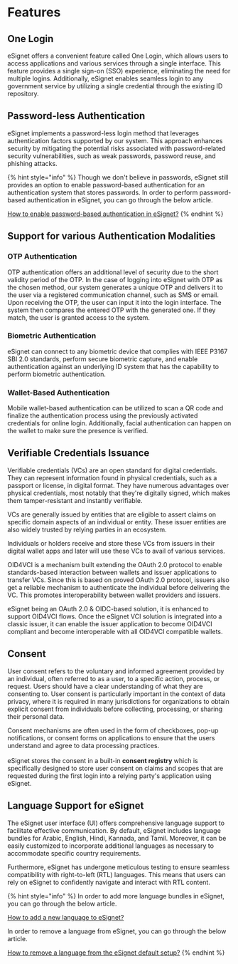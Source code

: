 # Features

## One Login

eSignet offers a convenient feature called One Login, which allows users to access applications and various services through a single interface. This feature provides a single sign-on (SSO) experience, eliminating the need for multiple logins. Additionally, eSignet enables seamless login to any government service by utilizing a single credential through the existing ID repository.

## Password-less Authentication

eSignet implements a password-less login method that leverages authentication factors supported by our system. This approach enhances security by mitigating the potential risks associated with password-related security vulnerabilities, such as weak passwords, password reuse, and phishing attacks.

{% hint style="info" %}
Though we don't believe in passwords, eSignet still provides an option to enable password-based authentication for an authentication system that stores passwords. In order to perform password-based authentication in eSignet, you can go through the below article.

[How to enable password-based authentication in eSignet?](../../faq/#how-to-configure-password-authentication-in-e-signet)
{% endhint %}

## Support for various Authentication Modalities

### OTP Authentication

OTP authentication offers an additional level of security due to the short validity period of the OTP. In the case of logging into eSignet with OTP as the chosen method, our system generates a unique OTP and delivers it to the user via a registered communication channel, such as SMS or email. Upon receiving the OTP, the user can input it into the login interface. The system then compares the entered OTP with the generated one. If they match, the user is granted access to the system.

### Biometric Authentication

eSignet can connect to any biometric device that complies with IEEE P3167 SBI 2.0 standards, perform secure biometric capture, and enable authentication against an underlying ID system that has the capability to perform biometric authentication.

### Wallet-Based Authentication

Mobile wallet-based authentication can be utilized to scan a QR code and finalize the authentication process using the previously activated credentials for online login. Additionally, facial authentication can happen on the wallet to make sure the presence is verified.

## Verifiable Credentials Issuance

Verifiable credentials (VCs) are an open standard for digital credentials. They can represent information found in physical credentials, such as a passport or license, in digital format. They have numerous advantages over physical credentials, most notably that they're digitally signed, which makes them tamper-resistant and instantly verifiable.

VCs are generally issued by entities that are eligible to assert claims on specific domain aspects of an individual or entity. These issuer entities are also widely trusted by relying parties in an ecosystem.

Individuals or holders receive and store these VCs from issuers in their digital wallet apps and later will use these VCs to avail of various services.

OID4VCI is a mechanism built extending the OAuth 2.0 protocol to enable standards-based interaction between wallets and issuer applications to transfer VCs. Since this is based on proved OAuth 2.0 protocol, issuers also get a reliable mechanism to authenticate the individual before delivering the VC. This promotes interoperability between wallet providers and issuers.

eSignet being an OAuth 2.0 & OIDC-based solution, it is enhanced to support OID4VCI flows. Once the eSignet VCI solution is integrated into a classic issuer, it can enable the issuer application to become OID4VCI compliant and become interoperable with all OID4VCI compatible wallets.

## Consent

User consent refers to the voluntary and informed agreement provided by an individual, often referred to as a user, to a specific action, process, or request. Users should have a clear understanding of what they are consenting to. User consent is particularly important in the context of data privacy, where it is required in many jurisdictions for organizations to obtain explicit consent from individuals before collecting, processing, or sharing their personal data.

Consent mechanisms are often used in the form of checkboxes, pop-up notifications, or consent forms on applications to ensure that the users understand and agree to data processing practices.\
\
eSignet stores the consent in a built-in **consent registry** which is specifically designed to store user consent on claims and scopes that are requested during the first login into a relying party's application using eSignet.

## Language Support for eSignet

The eSignet user interface (UI) offers comprehensive language support to facilitate effective communication. By default, eSignet includes language bundles for Arabic, English, Hindi, Kannada, and Tamil. Moreover, it can be easily customized to incorporate additional languages as necessary to accommodate specific country requirements.

Furthermore, eSignet has undergone meticulous testing to ensure seamless compatibility with right-to-left (RTL) languages. This means that users can rely on eSignet to confidently navigate and interact with RTL content.

{% hint style="info" %}
In order to add more language bundles in eSignet, you can go through the below article.

[How to add a new language to eSignet?](../../faq/#how-to-add-a-new-language-in-e-signet)

In order to remove a language from eSignet, you can go through the below article.

[How to remove a language from the eSignet default setup?](../../faq/#how-to-remove-a-language-from-the-e-signet-default-setup)
{% endhint %}
